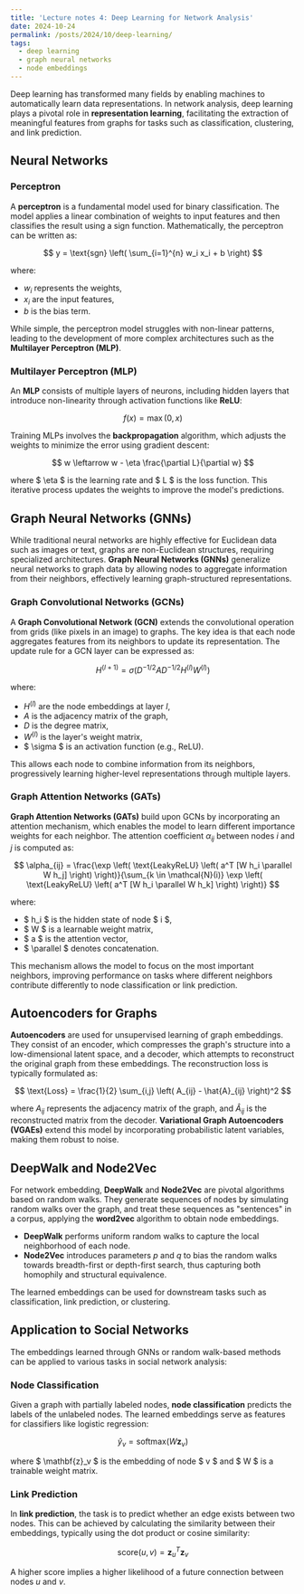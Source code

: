 ```yaml
---
title: 'Lecture notes 4: Deep Learning for Network Analysis'
date: 2024-10-24
permalink: /posts/2024/10/deep-learning/
tags:
  - deep learning
  - graph neural networks
  - node embeddings
---
```


Deep learning has transformed many fields by enabling machines to automatically learn data representations. In network analysis, deep learning plays a pivotal role in **representation learning**, facilitating the extraction of meaningful features from graphs for tasks such as classification, clustering, and link prediction.

## Neural Networks

### Perceptron

A **perceptron** is a fundamental model used for binary classification. The model applies a linear combination of weights to input features and then classifies the result using a sign function. Mathematically, the perceptron can be written as:

$$
y = \text{sgn} \left( \sum_{i=1}^{n} w_i x_i + b \right)
$$

where:
- $w_i$ represents the weights,
- $x_i$ are the input features,
- $b$ is the bias term.

While simple, the perceptron model struggles with non-linear patterns, leading to the development of more complex architectures such as the **Multilayer Perceptron (MLP)**.

### Multilayer Perceptron (MLP)

An **MLP** consists of multiple layers of neurons, including hidden layers that introduce non-linearity through activation functions like **ReLU**:

$$
f(x) = \max(0, x)
$$

Training MLPs involves the **backpropagation** algorithm, which adjusts the weights to minimize the error using gradient descent:

$$
w \leftarrow w - \eta \frac{\partial L}{\partial w}
$$

where $ \eta $ is the learning rate and $ L $ is the loss function. This iterative process updates the weights to improve the model's predictions.

## Graph Neural Networks (GNNs)

While traditional neural networks are highly effective for Euclidean data such as images or text, graphs are non-Euclidean structures, requiring specialized architectures. **Graph Neural Networks (GNNs)** generalize neural networks to graph data by allowing nodes to aggregate information from their neighbors, effectively learning graph-structured representations.

### Graph Convolutional Networks (GCNs)

A **Graph Convolutional Network (GCN)** extends the convolutional operation from grids (like pixels in an image) to graphs. The key idea is that each node aggregates features from its neighbors to update its representation. The update rule for a GCN layer can be expressed as:

$$
H^{(l+1)} = \sigma \left( D^{-1/2} A D^{-1/2} H^{(l)} W^{(l)} \right)
$$

where:
- $H^{(l)}$ are the node embeddings at layer $l$,
- $A$ is the adjacency matrix of the graph,
- $D$ is the degree matrix,
- $W^{(l)}$ is the layer's weight matrix,
- $ \sigma $ is an activation function (e.g., ReLU).

This allows each node to combine information from its neighbors, progressively learning higher-level representations through multiple layers.

### Graph Attention Networks (GATs)

**Graph Attention Networks (GATs)** build upon GCNs by incorporating an attention mechanism, which enables the model to learn different importance weights for each neighbor. The attention coefficient $\alpha_{ij}$ between nodes $i$ and $j$ is computed as:

$$
\alpha_{ij} = \frac{\exp \left( \text{LeakyReLU} \left( a^T [W h_i \parallel W h_j] \right) \right)}{\sum_{k \in \mathcal{N}(i)} \exp \left( \text{LeakyReLU} \left( a^T [W h_i \parallel W h_k] \right) \right)}
$$

where:
- $ h_i $ is the hidden state of node $ i $,
- $ W $ is a learnable weight matrix,
- $ a $ is the attention vector,
- $ \parallel $ denotes concatenation.

This mechanism allows the model to focus on the most important neighbors, improving performance on tasks where different neighbors contribute differently to node classification or link prediction.

## Autoencoders for Graphs

**Autoencoders** are used for unsupervised learning of graph embeddings. They consist of an encoder, which compresses the graph's structure into a low-dimensional latent space, and a decoder, which attempts to reconstruct the original graph from these embeddings. The reconstruction loss is typically formulated as:

$$
\text{Loss} = \frac{1}{2} \sum_{i,j} \left( A_{ij} - \hat{A}_{ij} \right)^2
$$

where $A_{ij}$ represents the adjacency matrix of the graph, and $\hat{A}_{ij}$ is the reconstructed matrix from the decoder. **Variational Graph Autoencoders (VGAEs)** extend this model by incorporating probabilistic latent variables, making them robust to noise.

## DeepWalk and Node2Vec

For network embedding, **DeepWalk** and **Node2Vec** are pivotal algorithms based on random walks. They generate sequences of nodes by simulating random walks over the graph, and treat these sequences as "sentences" in a corpus, applying the **word2vec** algorithm to obtain node embeddings.

- **DeepWalk** performs uniform random walks to capture the local neighborhood of each node.
- **Node2Vec** introduces parameters $p$ and $q$ to bias the random walks towards breadth-first or depth-first search, thus capturing both homophily and structural equivalence.

The learned embeddings can be used for downstream tasks such as classification, link prediction, or clustering.

## Application to Social Networks

The embeddings learned through GNNs or random walk-based methods can be applied to various tasks in social network analysis:

### Node Classification

Given a graph with partially labeled nodes, **node classification** predicts the labels of the unlabeled nodes. The learned embeddings serve as features for classifiers like logistic regression:

$$
\hat{y}_v = \text{softmax} (W \mathbf{z}_v)
$$

where $ \mathbf{z}_v $ is the embedding of node $ v $ and $ W $ is a trainable weight matrix.

### Link Prediction

In **link prediction**, the task is to predict whether an edge exists between two nodes. This can be achieved by calculating the similarity between their embeddings, typically using the dot product or cosine similarity:

$$
\text{score} (u, v) = \mathbf{z}_u^T \mathbf{z}_v
$$

A higher score implies a higher likelihood of a future connection between nodes $u$ and $v$.
